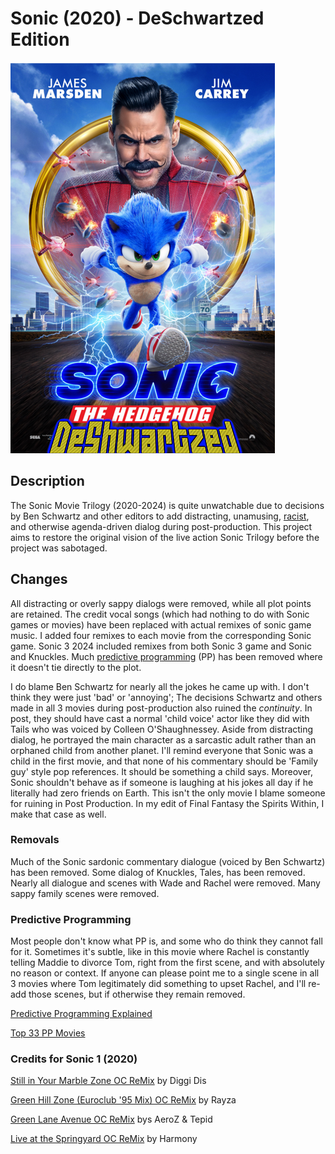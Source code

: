 # Sonic (2020) - DeSchwartzed Edition

![Sonic DeSchwartzed Edition Poster.png](Sonic%20(2020)%20-%20DeSchwartzed.png)

## Description

The Sonic Movie Trilogy (2020-2024) is quite unwatchable 
due to decisions by Ben Schwartz and other editors to add 
distracting, unamusing, [racist](https://www.reddit.com/r/rant/comments/1j5d6a8/the_sonic_the_hedgehog_2_movie_is_racist/), 
and otherwise agenda-driven dialog during post-production. 
This project aims to restore the original vision of the live action Sonic Trilogy 
before the project was sabotaged. 

## Changes

All distracting or overly sappy dialogs were removed, while all plot points are retained. 
The credit vocal songs (which had nothing to do with Sonic games or movies) 
have been replaced with actual remixes of sonic game music. 
I added four remixes to each movie from the corresponding Sonic game. 
Sonic 3 2024 included remixes from both Sonic 3 game and Sonic and Knuckles. 
Much [predictive programming](https://joyoffaith.com/predictive-programming.html) (PP) has been removed where it doesn't tie directly to the plot.

I do blame Ben Schwartz for nearly all the jokes he came up with. I don't think they were just 'bad' or 'annoying';
The decisions Schwartz and others made in all 3 movies during post-production also ruined the *continuity*.
In post, they should have cast a normal 'child voice' actor like they did with Tails who was voiced by Colleen O'Shaughnessey.
Aside from distracting dialog, he portrayed the main character as a sarcastic adult rather than an orphaned child from another planet. 
I'll remind everyone that Sonic was a child in the first movie, and that none of his commentary should be 'Family guy' style pop references. 
It should be something a child says. 
Moreover, Sonic shouldn't behave as if someone is laughing at his jokes all day if he literally had zero friends on Earth. 
This isn't the only movie I blame someone for ruining in Post Production. 
In my edit of Final Fantasy the Spirits Within, I make that case as well.

### Removals

Much of the Sonic sardonic commentary dialogue (voiced by Ben Schwartz) has been removed. 
Some dialog of Knuckles, Tales, has been removed. 
Nearly all dialogue and scenes with Wade and Rachel were removed. 
Many sappy family scenes were removed. 

### Predictive Programming

Most people don't know what PP is, and some who do think they cannot fall for it. 
Sometimes it's subtle, like in this movie where Rachel is constantly telling Maddie to divorce Tom, right from the first scene, and with absolutely no reason or context.
If anyone can please point me to a single scene in all 3 movies where Tom legitimately did something to upset Rachel, 
and I'll re-add those scenes, but if otherwise they remain removed. 

[Predictive Programming Explained](https://joyoffaith.com/predictive-programming.html)

[Top 33 PP Movies](https://www.imdb.com/list/ls086291084/)


### Credits for Sonic 1 (2020)

[Still in Your Marble Zone OC ReMix](https://ocremix.org/remix/OCR01580)
by Diggi Dis

[Green Hill Zone (Euroclub '95 Mix) OC ReMix](https://ocremix.org/remix/OCR00986)
by Rayza

[Green Lane Avenue OC ReMix](https://ocremix.org/remix/OCR01624)
bys AeroZ & Tepid

[Live at the Springyard OC ReMix](https://ocremix.org/remix/OCR01346)
by Harmony

